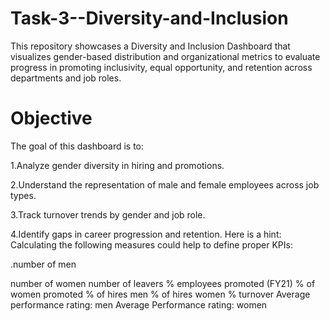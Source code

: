 # Task-3--Diversity-and-Inclusion

This repository showcases a Diversity and Inclusion Dashboard that visualizes gender-based distribution and organizational metrics to evaluate progress in promoting inclusivity, equal opportunity, and retention across departments and job roles.
# Objective
The goal of this dashboard is to:

1.Analyze gender diversity in hiring and promotions.

2.Understand the representation of male and female employees across job types.

3.Track turnover trends by gender and job role.

4.Identify gaps in career progression and retention.
Here is a hint: Calculating the following measures could help to define proper KPIs:

.number of men

number of women
number of leavers
% employees promoted (FY21)
% of women promoted
% of hires men
% of hires women
% turnover
Average performance rating: men
Average Performance rating: women
